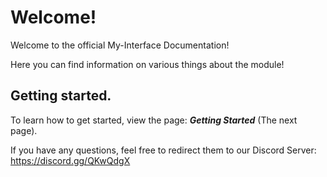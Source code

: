 Welcome!
======================================

Welcome to the official My-Interface Documentation!

Here you can find information on various things about the module!

Getting started.
---------------------------------------

To learn how to get started, view the page: ***Getting Started*** (The next page).

If you have any questions, feel free to redirect them to our Discord Server:
https://discord.gg/QKwQdgX
